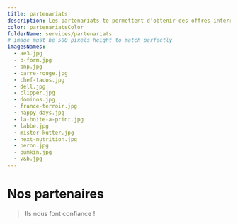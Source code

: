 ```yaml
---
title: partenariats
description: Les partenariats te permettent d'obtenir des offres interressantes et au meilleur prix !
color: partenariatsColor
folderName: services/partenariats
# image must be 500 pixels height to match perfectly
imagesNames:
  - ae3.jpg
  - b-form.jpg
  - bnp.jpg
  - carre-rouge.jpg
  - chef-tacos.jpg
  - dell.jpg
  - clipper.jpg
  - dominos.jpg
  - france-terroir.jpg
  - happy-days.jpg
  - la-boite-a-print.jpg
  - labbe.jpg
  - mister-kutter.jpg
  - next-nutrition.jpg
  - peron.jpg
  - pumkin.jpg
  - v&b.jpg
---
```


# Nos partenaires

> Ils nous font confiance !

<v-row justify="center">
  <v-col cols="12" sm="8" md="6" lg="4">
    <carousel :names="imagesNames" :folder-name="folderName"></carousel>
  </v-col>
</v-row>
